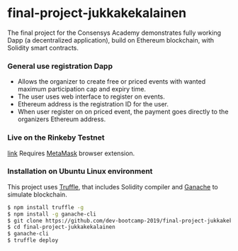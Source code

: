 # final-project-jukkakekalainen

The final project for the Consensys Academy demonstrates fully working Dapp (a decentralized application),
build on Ethereum blockchain, with Solidity smart contracts.

### General use registration Dapp

 - Allows the organizer to create free or priced events with wanted maximum participation cap and expiry time.
 - The user uses web interface to register on events.
 - Ethereum address is the registration ID for the user.
 - When user register on on priced event, the payment goes directly to the organizers Ethereum address.  

### Live on the Rinkeby Testnet 

[link](https://) Requires [MetaMask](https://metamask.io) browser extension.


### Installation on Ubuntu Linux environment

This project uses [Truffle](https://truffleframework.com), that includes Solidity compiler and [Ganache](https://github.com/trufflesuite/ganache-cli) to simulate blockchain. 

```sh
$ npm install truffle -g
$ npm install -g ganache-cli
$ git clone https://github.com/dev-bootcamp-2019/final-project-jukkakekalainen.git
$ cd final-project-jukkakekalainen
$ ganache-cli
$ truffle deploy
```